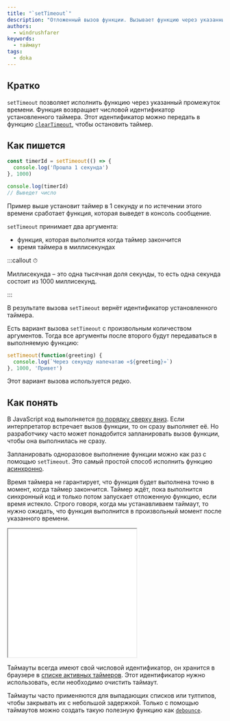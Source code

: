 ```yaml
---
title: "`setTimeout`"
description: "Отложенный вызов функции. Вызывает функцию через указанный промежуток времени"
authors:
  - windrushfarer
keywords:
  - таймаут
tags:
  - doka
---
```


## Кратко

`setTimeout` позволяет исполнить функцию через указанный промежуток времени. Функция возвращает числовой идентификатор установленного таймера. Этот идентификатор можно передать в функцию [`clearTimeout`](/js/cleartimeout), чтобы остановить таймер.

## Как пишется

```js
const timerId = setTimeout(() => {
  console.log('Прошла 1 секунда')
}, 1000)

console.log(timerId)
// Выведет число
```

Пример выше установит таймер в 1 секунду и по истечении этого времени сработает функция, которая выведет в консоль сообщение.

`setTimeout` принимает два аргумента:
- функция, которая выполнится когда таймер закончится
- время таймера в миллисекундах

:::callout ⏱

Миллисекунда – это одна тысячная доля секунды, то есть одна секунда состоит из 1000 миллисекунд.

:::

В результате вызова `setTimeout` вернёт идентификатор установленного таймера.

Есть вариант вызова `setTimeout` с произвольным количеством аргументов. Тогда все аргументы после второго будут передаваться в выполняемую функцию:

```js
setTimeout(function(greeting) {
  console.log(`Через секунду напечатаю «${greeting}»`)
}, 1000, 'Привет')
```

Этот вариант вызова используется редко.


## Как понять

В JavaScript код выполняется [по порядку сверху вниз](/js/execution-order). Если интерпретатор встречает вызов функции, то он сразу выполняет её. Но разработчику часто может понадобится запланировать вызов функции, чтобы она выполнилась не сразу.

Запланировать одноразовое выполнение функции можно как раз с помощью `setTimeout`. Это самый простой способ исполнить функцию [асинхронно](/js/async-in-js).

Время таймера не гарантирует, что функция будет выполнена точно в момент, когда таймер закончится. Таймер ждёт, пока выполнится синхронный код и только потом запускает отложенную функцию, если время истекло. Строго говоря, когда мы устанавливаем таймаут, то нужно ожидать, что функция выполнится в произвольный момент после указанного времени.

<iframe title="Неточное выполнение отложенной функции через setTimeout" src="demos/index.html" height="300" sandbox></iframe>

Таймауты всегда имеют свой числовой идентификатор, он хранится в браузере в [списке активных таймеров](https://html.spec.whatwg.org/multipage/timers-and-user-prompts.html#list-of-active-timers). Этот идентификатор нужно использовать, если необходимо очистить таймаут.

Таймауты часто применяются для выпадающих списков или тултипов, чтобы закрывать их с небольшой задержкой. Только с помощью таймаутов можно создать такую полезную функцию как [`debounce`](/js/debounce).
